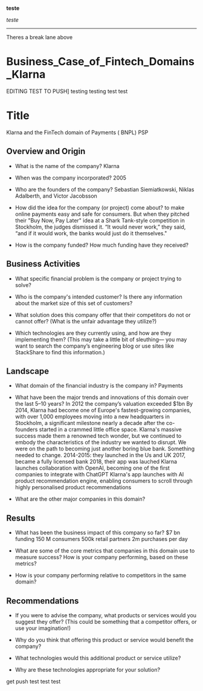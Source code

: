 **teste**

*teste*

---

Theres a break lane above




# Business_Case_of_Fintech_Domains_Klarna
EDITING TEST TO PUSH]
testing testing
test 
test
# Title
Klarna and the FinTech domain of Payments ( BNPL) PSP
## Overview and Origin
* What is the name of the company?
Klarna
* When was the company incorporated?
2005
* Who are the founders of the company?
Sebastian Siemiatkowski, Niklas Adalberth, and Victor Jacobsson
* How did the idea for the company (or project) come about?
to make online payments easy and safe for consumers. But when they pitched their "Buy Now, Pay Later" idea at a Shark Tank-style competition in Stockholm, the judges dismissed it. “It would never work,” they said, “and if it would work, the banks would just do it themselves."

* How is the company funded? How much funding have they received?

## Business Activities
* What specific financial problem is the company or project trying to solve?

* Who is the company's intended customer?  Is there any information about the market size of this set of customers?

* What solution does this company offer that their competitors do not or cannot offer? (What is the unfair advantage they utilize?)

* Which technologies are they currently using, and how are they implementing them? (This may take a little bit of sleuthing–– you may want to search the company’s engineering blog or use sites like StackShare to find this information.)


## Landscape

* What domain of the financial industry is the company in?
Payments 

* What have been the major trends and innovations of this domain over the last 5–10 years?
In 2012 the company’s valuation exceeded $1bn
By 2014, Klarna had become one of Europe's fastest-growing companies, with over 1,000 employees moving into a new headquarters in Stockholm, a significant milestone nearly a decade after the co-founders started in a crammed little office space.
Klarna's massive success made them a renowned tech wonder, but we continued to embody the characteristics of the industry we wanted to disrupt. We were on the path to becoming just another boring blue bank.
Something needed to change.
2014-2015: they launched in the Us and UK
2017, became a fully licensed bank
2018, their app was lauched 
Klarna launches collaboration with OpenAI, becoming one of the first companies to integrate with ChatGPT
Klarna's app launches with AI product recommendation engine, enabling consumers to scroll through highly personalised product recommendations
* What are the other major companies in this domain?


## Results

* What has been the business impact of this company so far?
$7 bn funding
150 M consumers 
500k retail partners 
2m purchases per day


* What are some of the core metrics that companies in this domain use to measure success? How is your company performing, based on these metrics?

* How is your company performing relative to competitors in the same domain?


## Recommendations

* If you were to advise the company, what products or services would you suggest they offer? (This could be something that a competitor offers, or use your imagination!)

* Why do you think that offering this product or service would benefit the company?

* What technologies would this additional product or service utilize?

* Why are these technologies appropriate for your solution?



get push test 
test test